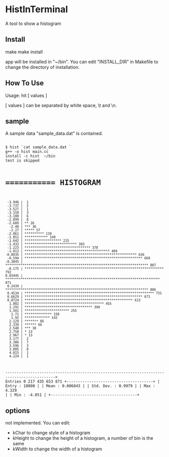 # HistInTerminal

A tool to show a histogram

## Install

   make
   make install

app will be installed in "~/bin".
You can edit "INSTALL_DIR" in Makefile to change the directory of installation.

## How To Use

Usage: hit [ values ]

[ values ] can be separated by white space, \t and \n.

## sample 

A sample data "sample_data.dat" is contained.

<code>
$ hist `cat sample_data.dat `
g++ -o hist main.cc
install -c hist  ~/bin
test is skipped

  ===========
   HISTOGRAM
  ===========

     -3.946 |  1
	 -3.737 |  2
	 -3.527 |  1
	 -3.318 |  3
	 -3.108 |  6
	 -2.899 |  8
	 -2.689 | ** 26
	  -2.48 | *** 36
	  -2.27 | ***** 57
	 -2.061 | ********** 110
	 -1.851 | ************ 140
	 -1.642 | ******************* 215
	 -1.432 | *************************** 303
	 -1.223 | ********************************** 378
	 -1.013 | ******************************************** 489
	-0.8035 | ********************************************************** 636
	 -0.594 | ************************************************************* 668
	-0.3845 | ************************************************************************** 807
	 -0.175 | ************************************************************************ 792
	0.03445 | ******************************************************************************** 871
	 0.2439 | ************************************************************************** 806
	 0.4534 | ******************************************************************* 731
	 0.6629 | ************************************************************* 671
	 0.8724 | ******************************************************** 613
	  1.082 | ***************************************** 455
	  1.291 | *********************************** 390
	  1.501 | *********************** 255
	   1.71 | ************** 158
	   1.92 | ************* 142
	  2.129 | ******* 86
	  2.339 | ****** 66
	  2.548 | *** 38
	  2.758 | * 13
	  2.967 | * 13
	  3.177 |  2
	  3.386 |  7
	  3.596 |  3
	  3.805 |  0
	  4.015 |  1
	  4.224 |  1
-------------------------------------------------------------------------------------------->
   Entries 0                 217                 435                 653                 871
  +--------------------------------------+
  | Entry     :                    10000 |
  | Mean      :                 0.006843 |
  | Std. Dev. :                   0.9979 |
  | Max       :                    4.329 |
  | Min       :                   -4.051 |
  +--------------------------------------+
</code>

## options 

not implemented.
You can edit:

- kChar to change style of a histogram
- kHeight to change the height of a histogram, a number of bin is the same
- kWidth to change the width of a histogram
